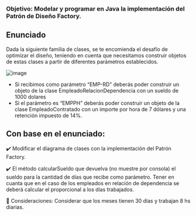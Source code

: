 ### Objetivo: Modelar y programar en Java la implementación del Patrón de Diseño Factory.

## Enunciado
Dada la siguiente familia de clases, se te encomienda el desafío de optimizar el diseño, teniendo en cuenta que necesitamos construir objetos de estas clases a partir de diferentes
parámetros establecidos. 

![image](https://github.com/D-Perez85/JAVA-FACTORY-METHOD-PATTERN/assets/77124855/3447ea5b-744f-448d-8d44-eb1b2f340450)


- Si recibimos como parámetro “EMP-RD” deberás poder construir un objeto de la clase EmpleadoRelacionDependencia con un sueldo de 1000 dolares 
- Si el parámetro es “EMPPH” deberás poder construir un objeto de la clase EmpleadoContratado con un importe por hora de 7 dólares y una retención impuesto de 14%.

## Con base en el enunciado:
:heavy_check_mark: Modificar el diagrama de clases con la implementación del Patrón Factory.

:heavy_check_mark: El método calcularSueldo que devuelva (no muestre por consola) el sueldo para la cantidad de días que recibe como parámetro. 
Tener en cuanta que en el caso de los empleados en relación de dependencia se deberá calcular el proporcional a los días trabajados.

:pushpin: Consideraciones: Considerar que los meses tienen 30 días y trabajan 8 hs diarias.
